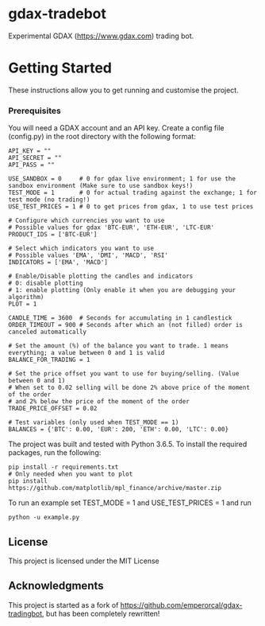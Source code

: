 # gdax-tradebot

Experimental GDAX (https://www.gdax.com) trading bot.

# Getting Started

These instructions allow you to get running and customise the project.

### Prerequisites

You will need a GDAX account and an API key. Create a config file (config.py) in the root directory with the following format:

```
API_KEY = ""
API_SECRET = ""
API_PASS = ""

USE_SANDBOX = 0     # 0 for gdax live environment; 1 for use the sandbox environment (Make sure to use sandbox keys!)
TEST_MODE = 1       # 0 for actual trading against the exchange; 1 for test mode (no trading!)
USE_TEST_PRICES = 1 # 0 to get prices from gdax, 1 to use test prices

# Configure which currencies you want to use
# Possible values for gdax 'BTC-EUR', 'ETH-EUR', 'LTC-EUR'
PRODUCT_IDS = ['BTC-EUR']

# Select which indicators you want to use
# Possible values 'EMA', 'DMI', 'MACD', 'RSI'
INDICATORS = ['EMA', 'MACD']

# Enable/Disable plotting the candles and indicators
# 0: disable plotting
# 1: enable plotting (Only enable it when you are debugging your algorithm)
PLOT = 1

CANDLE_TIME = 3600  # Seconds for accumulating in 1 candlestick
ORDER_TIMEOUT = 900 # Seconds after which an (not filled) order is canceled automatically

# Set the amount (%) of the balance you want to trade. 1 means everything; a value between 0 and 1 is valid
BALANCE_FOR_TRADING = 1

# Set the price offset you want to use for buying/selling. (Value between 0 and 1)
# When set to 0.02 selling will be done 2% above price of the moment of the order
# and 2% below the price of the moment of the order
TRADE_PRICE_OFFSET = 0.02

# Test variables (only used when TEST_MODE == 1)
BALANCES = {'BTC': 0.00, 'EUR': 200, 'ETH': 0.00, 'LTC': 0.00}
```

The project was built and tested with Python 3.6.5. To install the required packages, run the following:

```
pip install -r requirements.txt
# Only needed when you want to plot
pip install https://github.com/matplotlib/mpl_finance/archive/master.zip
```

To run an example set TEST_MODE = 1 and USE_TEST_PRICES = 1 and run
```
python -u example.py
```

## License

This project is licensed under the MIT License

## Acknowledgments

This project is started as a fork of https://github.com/emperorcal/gdax-tradingbot, but has been completely rewritten!